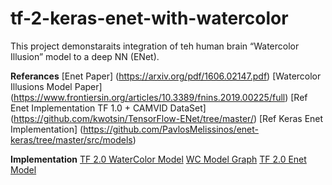 ﻿# tf-2-keras-enet-with-watercolor

This project demonstaraits integration of teh human brain “Watercolor Illusion” model to a deep NN (ENet).

__Referances__
[Enet Paper] (https://arxiv.org/pdf/1606.02147.pdf)
[Watercolor Illusions Model Paper] (https://www.frontiersin.org/articles/10.3389/fnins.2019.00225/full)
[Ref Enet Implementation TF 1.0 + CAMVID DataSet] (https://github.com/kwotsin/TensorFlow-ENet/tree/master/)
[Ref Keras Enet Implementation] (https://github.com/PavlosMelissinos/enet-keras/tree/master/src/models)

**Implementation**
[TF 2.0 WaterColor Model](./src/wc_keras_model.py)
[WC Model Graph](./WC_MODEL_with_shape_info.png)
[TF 2.0 Enet Model](./src/enet_wc_keras_model.py)


